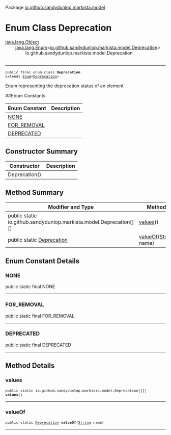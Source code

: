 Package [io.github.sandydunlop.markista.model](index.md)

# Enum Class Deprecation
[java.lang.Object](https://docs.oracle.com/en/java/javase/24/docs/api/java.base/java/lang/Object.html)<br/>
        [java.lang.Enum](https://docs.oracle.com/en/java/javase/24/docs/api/java.base/java/lang/Enum.html)<[io.github.sandydunlop.markista.model.Deprecation](Deprecation.md)><br/>
                io.github.sandydunlop.markista.model.Deprecation<br/>
<br/>

----

<span style="font-family: monospace; font-size: 80%;">public final enum class __Deprecation__<br/>extends [Enum](https://docs.oracle.com/en/java/javase/24/docs/api/java.base/java/lang/Enum.html)<[Deprecation](Deprecation.md)>
</span>

Enum representing the deprecation status of an element


##Enum Constants

| Enum Constant               | Description |
|-----------------------------|-------------|
| [NONE](#none)               |             |
| [FOR_REMOVAL](#for_removal) |             |
| [DEPRECATED](#deprecated)   |             |



## Constructor Summary

| Constructor   | Description |
|---------------|-------------|
| Deprecation() |             |



## Method Summary

| Modifier and Type                                                  | Method                                                                                                                 | Description |
|--------------------------------------------------------------------|------------------------------------------------------------------------------------------------------------------------|-------------|
| public static io.github.sandydunlop.markista.model.Deprecation[][] | [values](#values)()                                                                                                    |             |
| public static [Deprecation](Deprecation.md)                        | [valueOf](#valueof)([String](https://docs.oracle.com/en/java/javase/24/docs/api/java.base/java/lang/String.html) name) |             |



## Enum Constant Details

### NONE

public static final  NONE




---

### FOR_REMOVAL

public static final  FOR_REMOVAL




---

### DEPRECATED

public static final  DEPRECATED




---


## Method Details

### values

<span style="font-family: monospace; font-size: 80%;">public static io.github.sandydunlop.markista.model.Deprecation[][] __values__()</span>




---

### valueOf

<span style="font-family: monospace; font-size: 80%;">public static [Deprecation](Deprecation.md) __valueOf__([String](https://docs.oracle.com/en/java/javase/24/docs/api/java.base/java/lang/String.html) name)</span>




---

